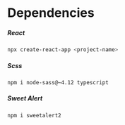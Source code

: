# Dependencies

##### React
```bash
npx create-react-app <project-name>
```
##### Scss
```bash
npm i node-sass@~4.12 typescript
```
##### Sweet Alert
```bash
npm i sweetalert2
```

